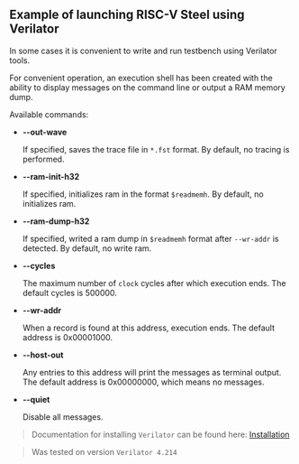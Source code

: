 
## Example of launching RISC-V Steel using Verilator

In some cases it is convenient to write and run testbench using Verilator tools.

For convenient operation, an execution shell has been created with the ability to display messages on the command line or output a RAM memory dump.


Available commands:

  - **--out-wave**

    If specified, saves the trace file in `*.fst` format. By default, no tracing is performed.

  - **--ram-init-h32**

    If specified, initializes ram in the format `$readmemh`. By default, no initializes ram.

  - **--ram-dump-h32**

    If specified, writed a ram dump in `$readmemh` format after `--wr-addr` is detected. By default, no write ram.

  - **--cycles**

    The maximum number of `clock` cycles after which execution ends. The default cycles is 500000.

  - **--wr-addr**

    When a record is found at this address, execution ends. The default address is 0x00001000.


  - **--host-out**

    Any entries to this address will print the messages as terminal output. The default address is 0x00000000, which means no messages.

  - **--quiet**

    Disable all messages.


> Documentation for installing `Verilator` can be found here: [Installation](https://veripool.org/guide/latest/install.html)

> Was tested on version `Verilator 4.214`